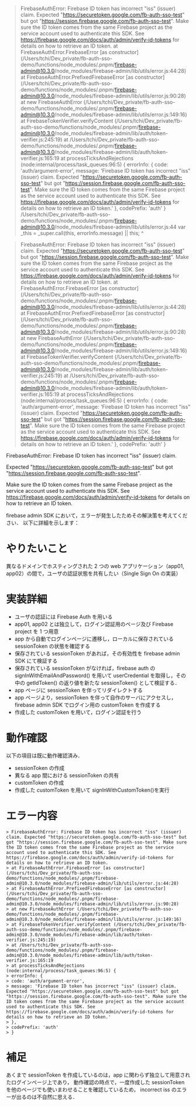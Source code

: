 > FirebaseAuthError: Firebase ID token has incorrect "iss" (issuer) claim. Expected "https://securetoken.google.com/fb-auth-sso-test" but got "https://session.firebase.google.com/fb-auth-sso-test". Make sure the ID token comes from the same Firebase project as the service account used to authenticate this SDK. See https://firebase.google.com/docs/auth/admin/verify-id-tokens for details on how to retrieve an ID token.
> at FirebaseAuthError.FirebaseError [as constructor] (/Users/tchi/Dev_private/fb-auth-sso-demo/functions/node_modules/.pnpm/firebase-admin@10.3.0/node_modules/firebase-admin/lib/utils/error.js:44:28)
> at FirebaseAuthError.PrefixedFirebaseError [as constructor] (/Users/tchi/Dev_private/fb-auth-sso-demo/functions/node_modules/.pnpm/firebase-admin@10.3.0/node_modules/firebase-admin/lib/utils/error.js:90:28)
> at new FirebaseAuthError (/Users/tchi/Dev_private/fb-auth-sso-demo/functions/node_modules/.pnpm/firebase-admin@10.3.0/node_modules/firebase-admin/lib/utils/error.js:149:16)
> at FirebaseTokenVerifier.verifyContent (/Users/tchi/Dev_private/fb-auth-sso-demo/functions/node_modules/.pnpm/firebase-admin@10.3.0/node_modules/firebase-admin/lib/auth/token-verifier.js:245:19)
> at /Users/tchi/Dev_private/fb-auth-sso-demo/functions/node_modules/.pnpm/firebase-admin@10.3.0/node_modules/firebase-admin/lib/auth/token-verifier.js:165:19
> at processTicksAndRejections (node:internal/process/task_queues:96:5) {
> errorInfo: {
> code: 'auth/argument-error',
> message: 'Firebase ID token has incorrect "iss" (issuer) claim. Expected "https://securetoken.google.com/fb-auth-sso-test" but got "https://session.firebase.google.com/fb-auth-sso-test". Make sure the ID token comes from the same Firebase project as the service account used to authenticate this SDK. See https://firebase.google.com/docs/auth/admin/verify-id-tokens for details on how to retrieve an ID token.'
> },
> codePrefix: 'auth'
> }
> /Users/tchi/Dev_private/fb-auth-sso-demo/functions/node_modules/.pnpm/firebase-admin@10.3.0/node_modules/firebase-admin/lib/utils/error.js:44
> var \_this = \_super.call(this, errorInfo.message) || this;
> ^

> FirebaseAuthError: Firebase ID token has incorrect "iss" (issuer) claim. Expected "https://securetoken.google.com/fb-auth-sso-test" but got "https://session.firebase.google.com/fb-auth-sso-test". Make sure the ID token comes from the same Firebase project as the service account used to authenticate this SDK. See https://firebase.google.com/docs/auth/admin/verify-id-tokens for details on how to retrieve an ID token.
> at FirebaseAuthError.FirebaseError [as constructor] (/Users/tchi/Dev_private/fb-auth-sso-demo/functions/node_modules/.pnpm/firebase-admin@10.3.0/node_modules/firebase-admin/lib/utils/error.js:44:28)
> at FirebaseAuthError.PrefixedFirebaseError [as constructor] (/Users/tchi/Dev_private/fb-auth-sso-demo/functions/node_modules/.pnpm/firebase-admin@10.3.0/node_modules/firebase-admin/lib/utils/error.js:90:28)
> at new FirebaseAuthError (/Users/tchi/Dev_private/fb-auth-sso-demo/functions/node_modules/.pnpm/firebase-admin@10.3.0/node_modules/firebase-admin/lib/utils/error.js:149:16)
> at FirebaseTokenVerifier.verifyContent (/Users/tchi/Dev_private/fb-auth-sso-demo/functions/node_modules/.pnpm/firebase-admin@10.3.0/node_modules/firebase-admin/lib/auth/token-verifier.js:245:19)
> at /Users/tchi/Dev_private/fb-auth-sso-demo/functions/node_modules/.pnpm/firebase-admin@10.3.0/node_modules/firebase-admin/lib/auth/token-verifier.js:165:19
> at processTicksAndRejections (node:internal/process/task_queues:96:5) {
> errorInfo: {
> code: 'auth/argument-error',
> message: 'Firebase ID token has incorrect "iss" (issuer) claim. Expected "https://securetoken.google.com/fb-auth-sso-test" but got "https://session.firebase.google.com/fb-auth-sso-test". Make sure the ID token comes from the same Firebase project as the service account used to authenticate this SDK. See https://firebase.google.com/docs/auth/admin/verify-id-tokens for details on how to retrieve an ID token.'
> },
> codePrefix: 'auth'
> }

FirebaseAuthError: Firebase ID token has incorrect "iss" (issuer) claim.

Expected "https://securetoken.google.com/fb-auth-sso-test" but got "https://session.firebase.google.com/fb-auth-sso-test".

Make sure the ID token comes from the same Firebase project as the service account used to authenticate this SDK. See https://firebase.google.com/docs/auth/admin/verify-id-tokens for details on how to retrieve an ID token.

firebase admin SDK において，エラーが発生したためその解決策を考えてください．
以下に詳細を示します：

# やりたいこと

異なるドメインでホスティングされた 2 つの web アプリケーション（app01, app02）の間で，ユーザの認証状態を共有したい（Single Sign On の実装）

# 実装詳細

- ユーザの認証には Firebase Auth を用いる
- app01, app02 とは独立して，ログイン認証用のページ及び Firebase project を 1 つ用意
- app から自動でログインページに遷移し，ローカルに保存されている sessionToken の状態を確認する
- 保存されている sessionToken があれば，その有効性を firebase admin SDK にて検証する
- 保存されている sessionToken がなければ，firebase auth の signInWithEmailAndPassword() を用いて userCredential を取得し，その中の getIdToken() の返り値を新たな sessionToken() として検証する．
- app ページに sessionToken を伴ってリダイレクトする
- app ページより，sessionToken を伴って自作のサーバにアクセスし， firebase admin SDK でログイン用の customToken を作成する
- 作成した customToken を用いて，ログイン認証を行う

# 動作確認

以下の項目は既に動作確認済み．

- sessionToken の作成
- 異なる app 間における sessionToken の共有
- customToken の作成
- 作成した customToken を用いて signInWithCustomToken()を実行

# エラー内容

```
> FirebaseAuthError: Firebase ID token has incorrect "iss" (issuer) claim. Expected "https://securetoken.google.com/fb-auth-sso-test" but got "https://session.firebase.google.com/fb-auth-sso-test". Make sure the ID token comes from the same Firebase project as the service account used to authenticate this SDK. See https://firebase.google.com/docs/auth/admin/verify-id-tokens for details on how to retrieve an ID token.
> at FirebaseAuthError.FirebaseError [as constructor] (/Users/tchi/Dev_private/fb-auth-sso-demo/functions/node_modules/.pnpm/firebase-admin@10.3.0/node_modules/firebase-admin/lib/utils/error.js:44:28)
> at FirebaseAuthError.PrefixedFirebaseError [as constructor] (/Users/tchi/Dev_private/fb-auth-sso-demo/functions/node_modules/.pnpm/firebase-admin@10.3.0/node_modules/firebase-admin/lib/utils/error.js:90:28)
> at new FirebaseAuthError (/Users/tchi/Dev_private/fb-auth-sso-demo/functions/node_modules/.pnpm/firebase-admin@10.3.0/node_modules/firebase-admin/lib/utils/error.js:149:16)
> at FirebaseTokenVerifier.verifyContent (/Users/tchi/Dev_private/fb-auth-sso-demo/functions/node_modules/.pnpm/firebase-admin@10.3.0/node_modules/firebase-admin/lib/auth/token-verifier.js:245:19)
> at /Users/tchi/Dev_private/fb-auth-sso-demo/functions/node_modules/.pnpm/firebase-admin@10.3.0/node_modules/firebase-admin/lib/auth/token-verifier.js:165:19
> at processTicksAndRejections (node:internal/process/task_queues:96:5) {
> errorInfo: {
> code: 'auth/argument-error',
> message: 'Firebase ID token has incorrect "iss" (issuer) claim. Expected "https://securetoken.google.com/fb-auth-sso-test" but got "https://session.firebase.google.com/fb-auth-sso-test". Make sure the ID token comes from the same Firebase project as the service account used to authenticate this SDK. See https://firebase.google.com/docs/auth/admin/verify-id-tokens for details on how to retrieve an ID token.'
> },
> codePrefix: 'auth'
> }
```

# 補足

あくまで sessionToken を作成しているのは，app に関わらず独立して用意されたログインページ上であり，
動作確認の時点で，一度作成した sessionToken を他のページでも使いまわせることを確認しているため，
incorrect iss のエラーが出るのは不自然に思える．
